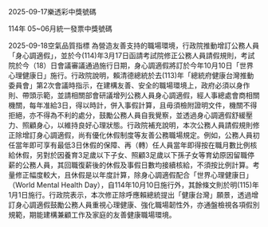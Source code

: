 
2025-09-17樂透彩中獎號碼

                                
114年 05~06月統一發票中獎號碼
                             
2025-09-18空氣品質指標
                              為營造友善支持的職場環境，行政院推動增訂公務人員「身心調適假」，並於今(114)年3月17日函請考試院修正公務人員請假規則，考試院於今（18）日會議審議通過施行日期，身心調適假將訂於今年10月10日「世界心理健康日」施行。行政院說明，賴清德總統於去(113)年「總統府健康台灣推動委員會」第2次會議時指示，在建構友善、安全的職場環境上，政府必須以身作則、帶頭示範，並請相關部會研議增列公務人員身心調適假，經人事總處會商相關機關，每年准給3日，得以時計，併入事假計算，且毋須檢附證明文件，機關不得拒絕，亦不得為不利的處分，鼓勵公務人員自我覺察，並透過身心調適假舒緩壓力、照顧身心，以維持良好心理狀態。行政院補充說明，本次公務人員請假規則修正除增訂身心調適假，尚有優化休假制度等友善公務職場規定。例如，公務人員初任當年即可享有最低3日休假的保障、再（轉）任人員當年即得按在職月數比例核給休假，另對於因養育3足歲以下子女、照顧3足歲以下孫子女等育幼原因留職停薪的公務人員，其回職復薪後的休假及事假日數均接續核給，不須按比例計算。考量修正幅度較大，且休假是以年度計算，除身心調適假配合「世界心理健康日」（World Mental Health Day），自114年10月10日施行外，其餘條文則於明(115)年1月1日施行。行政院表示，本次修正除呼應賴總統提出「健康台灣」願景，透過增訂身心調適假鼓勵公務人員重視心理健康、強化職場韌性外，亦通盤檢視各項假別規範，期能建構兼顧工作及家庭的友善健康職場環境。